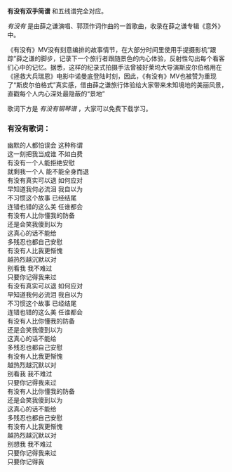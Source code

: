 

**有没有双手简谱** 和五线谱完全对应。

_有没有_ 是由薛之谦演唱、郭顶作词作曲的一首歌曲，收录在薛之谦专辑《意外》中。

《有没有》MV没有刻意编排的故事情节，在大部分时间里使用手提摄影机“跟踪”薛之谦的脚步，记录下一个旅行者跟随景色的内心体验，反射性勾出每个看客们心中的记忆。据悉，这样的纪录式拍摄手法曾被好莱坞大导演斯皮尔伯格用在《拯救大兵瑞恩》电影中诺曼底登陆时刻，因此，《有没有》MV也被赞为重现了“斯皮尔伯格式”真实感，借由薛之谦旅行体验给大家带来未知境地的美丽风景，直戳每个人内心深处最隐蔽的“景地”

歌词下方是 _有没有钢琴谱_ ，大家可以免费下载学习。

### 有没有歌词：

幽默的人都怕误会 这种称谓  
这一刻把我当成谁 不如白费  
有没有一个人能拒绝安慰  
就剩我一个人 能不能全身而退  
有没有真实可以退 如何应对  
早知道我何必流泪 我自以为  
不习惯这个故事 已经结尾  
连错也错的这么美 任谁都会  
有没有人比你懂我的防备  
还是会笑我傻到以为  
这真心的话不能给  
多残忍也都自己安慰  
有没有人比我更惭愧  
越热烈越沉默以对  
别看我 我不难过  
只要你记得我来过  
有没有真实可以退 如何应对  
早知道我何必流泪 我自以为  
不习惯这个故事 已经结尾  
连错也错的这么美 任谁都会  
有没有人比你懂我的防备  
还是会笑我傻到以为  
这真心的话不能给  
多残忍也都自己安慰  
有没有人比我更惭愧  
越热烈越沉默以对  
别看我 我不难过  
只要你记得我来过  
有没有人比你懂我的防备  
还是会笑我傻到以为  
这真心的话不能给  
多残忍也都自己安慰  
有没有人比我更惭愧  
越热烈越沉默以对  
别想我 我不难过  
只要你记得我来过  
只要你记得我

